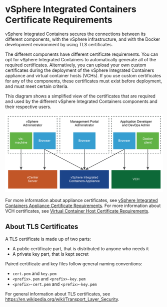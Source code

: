 # vSphere Integrated Containers Certificate Requirements #

vSphere Integrated Containers secures the connections between its different components, with the vSphere infrastructure, and with the Docker development environment by using TLS certificates. 

The different components have different certificate requirements. You can opt for vSphere Integrated Containers to automatically generate all of the required certificates. Alternatively, you can upload your own custom certificates during the deployment of the vSphere Integrated Containers appliance and virtual container hosts (VCHs). If you use custom certificates for any of the components, these certificates must exist before deployment, and must meet certain criteria.

This diagram shows a simplified view of the certificates that are required and used by the different vSphere Integrated Containers components and their respective users.

![vSphere Integrated Containers Certificate Use by Role](graphics/roles-certs.jpg)

For more information about appliance certificates, see [vSphere Integrated Containers Appliance Certificate Requirements](appliance_cert_reqs.md). For more information about VCH certificates, see [Virtual Container Host Certificate Requirements](vch_cert_reqs.md).

## About TLS Certificates <a id="about_tls"></a>

A TLS certificate is made up of two parts:

- A public certificate part, that is distributed to anyone who needs it
- A private key part, that is kept secret

Paired certificate and key files follow general naming conventions:

- `cert.pem` and `key.pem`
- `<prefix>.pem` and `<prefix>-key.pem`
- `<prefix>-cert.pem` and `<prefix>-key.pem`

For general information about TLS certificates, see https://en.wikipedia.org/wiki/Transport_Layer_Security.